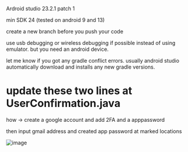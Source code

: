 Ardroid studio 23.2.1 patch 1

min SDK 24 (tested on android 9 and 13)

create a new branch before you push your code

use usb debugging or wireless debugging if possible instead of using emulator. but you need an android device.

let me know if you got any gradle conflict errors. usually android studio automatically download and installs any new gradle versions.

# update these two lines at UserConfirmation.java

how → create a google account and add 2FA and a apppassword

then input gmail address and created app password at marked locations

![image](https://github.com/Anuradha2k21/mad-cw/assets/61109105/15e25842-0dd1-4c26-a09b-62569a985b1b)